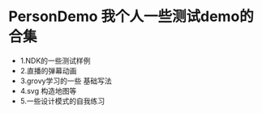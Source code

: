 # PersonDemo  我个人一些测试demo的合集
* 1.NDK的一些测试样例
* 2.直播的弹幕动画
* 3.grovy学习的一些 基础写法
* 4.svg 构造地图等
* 5.一些设计模式的自我练习
